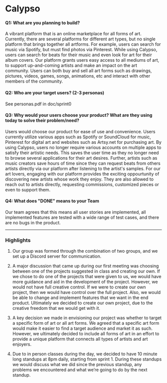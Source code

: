 # Calypso

#### Q1: What are you planning to build?
A vibrant platform that is an online marketplace for all forms of art. Currently, there are several platforms for different art types, but no single platform that brings together all artforms. For example, users can search for music via Spotify, but must find photos via Pinterest. While using Calypso, users can search for beats for their music and even look for art for their album covers. Our platform grants users easy access to all mediums of art, to support up-and-coming artists and make an impact on the art community. Users can both buy and sell all art forms such as drawings, pictures, videos, games, songs, animations, etc and interact with other members of the community. 


#### Q2: Who are your target users? (2-3 personas)
See personas.pdf in doc/sprint0

#### Q3: Why would your users choose your product? What are they using today to solve their problem/need?

Users would choose our product for ease of use and convenience. Users currently utilize various apps such as Spotify or SoundCloud for music, Pinterest for digital art and websites such as Artsy.net for purchasing art. By using Calypso, users no longer require various accounts on multiple apps to satisfy their artistic needs. This saves the user time as they no longer need to browse several applications for their art desires. Further, artists such as music creators save hours of time since they can request beats from others artists directly via our platform after listening to the artist's samples. For our art lovers, engaging with our platform provides the exciting oppourtunity of discovering new artists whose work they enjoy. They are also allowed to reach out to artists directly, requesting commissions, customized pieces or even to support them. 


#### Q4: What does "DONE" means to your Team 
Our team agrees that this means all user stories are implemented, all implemented features are tested with a wide range of test cases, and there are no bugs in the product. 

----



### Highlights

1. Our group was formed through the combination of two groups, and we set up a Discord server for communication. 

2. A major discussion that came up during our first meeting was choosing between one of the projects suggested in class and creating our own. If we chose to do one of the projects that were given to us, we would have more guidance and aid in the development of the project. However, we would not have full creative control. If we were to create our own project, then we would have control over the full project. Also, we would be able to change and implement features that we want in the end product. Ultimately we decided to create our own project, due to the creative freedom that we would get with it. 

3. A key decision we made in envisioning our project was whether to target a specific form of art or all art forms. We agreed that a specific art form would make it easier to find a target audience and market it as such. However, we ultimately decided to include all forms of art in an effort to provide a unique platform that connects all types of artists and art enjoyers.

4. Due to in person classes during the day, we decided to have 10 minute long standups at 8pm daily, starting from sprint 1. During these standups we would discuss what we did since the previous standup, any problems we encountered and what we’re going to do by the next standup. 
